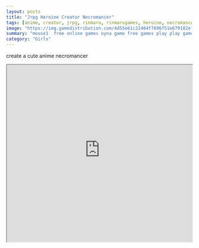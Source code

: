 ```yaml
---
layout: posts
title: "Jrpg Heroine Creator Necromancer"
tags: [anime, creator, jrpg, rinmaru, rinmarugames, heroine, necromancer, free, online, games, oyna, game, free, games, play, play, games]
image: "https://img.gamedistribution.com/4d55e61c22484f7696f51e679182ef95.jpg"
summary: "mouse1  free online games oyna game free games play play games"
category: "Girls"
---
```


create a cute anime necromancer

<iframe width="100%" height="480px;" src="https://flash.gamedistribution.com?game=4d55e61c22484f7696f51e679182ef95"></iframe>